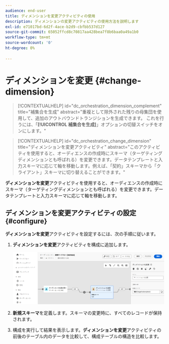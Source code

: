 ```yaml
---
audience: end-user
title: ディメンションを変更アクティビティの使用
description: ディメンションの変更アクティビティの使用方法を説明します
exl-id: e71017bd-6d2f-4ace-b2d9-cbfbb537d127
source-git-commit: 65052ffcd8c70817aa428bea7f8b6baa0a49a1b0
workflow-type: tm+mt
source-wordcount: '0'
ht-degree: 0%

---
```


# ディメンションを変更 {#change-dimension}

>[!CONTEXTUALHELP]
>id="dc_orchestration_dimension_complement"
>title="補集合を生成"
>abstract="重複として除外された残りの母集団を使用して、追加のアウトバウンドトランジションを生成できます。 これを行うには、「**[!UICONTROL 補集合を生成]**」オプションの切替スイッチをオンにします。"

>[!CONTEXTUALHELP]
>id="dc_orchestration_change_dimension"
>title="ディメンションを変更アクティビティ"
>abstract="このアクティビティを使用すると、オーディエンスの作成時にスキーマ（ターゲティングディメンションとも呼ばれる）を変更できます。データテンプレートと入力スキーマに応じて軸を移動します。例えば、「契約」スキーマから「クライアント」スキーマに切り替えることができます。"

**ディメンションを変更**&#x200B;アクティビティを使用すると、オーディエンスの作成時にスキーマ（ターゲティングディメンションとも呼ばれる）を変更できます。データテンプレートと入力スキーマに応じて軸を移動します。

## ディメンションを変更アクティビティの設定 {#configure}

**ディメンションを変更**&#x200B;アクティビティを設定するには、次の手順に従います。

1. **ディメンションを変更**&#x200B;アクティビティを構成に追加します。

   ![](../assets/change-dimension.png)

1. **新規スキーマ**&#x200B;を定義します。スキーマの変更時に、すべてのレコードが保持されます。

1. 構成を実行して結果を表示します。**ディメンションを変更**&#x200B;アクティビティの前後のテーブル内のデータを比較して、構成テーブルの構造を比較します。

<!--
## Example {#example}

In this example, we want to send an SMS delivery to all the profiles who have made a purchase. To do this, we first use a **[!UICONTROL Build audience]** activity linked to a custom "Purchase" targeting dimension to target all purchases that occurred.

We then use a **[!UICONTROL Change dimension]** activity to switch the workflow targeting dimension to "Recipients". This allows us to be able to target the recipients who match the query.
-->

